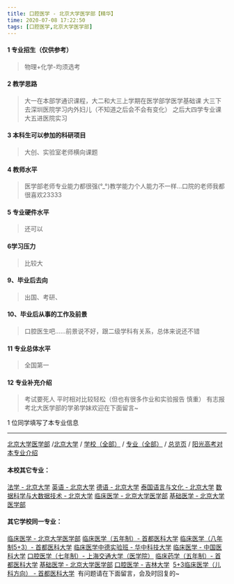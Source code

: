 ```yaml
---
title: 口腔医学 - 北京大学医学部【精华】
time: 2020-07-08 17:22:50
tags: [口腔医学,北京大学医学部]
---
```

#### 1 专业招生（仅供参考）  
> 物理+化学-均须选考



#### 2 教学思路  
> 大一在本部学通识课程，大二和大三上学期在医学部学医学基础课 大三下去深圳医院学习内外妇儿（不知道之后会不会有变化） 之后大四学专业课 大五进医院实习



#### 3 本科生可以参加的科研项目  
>  大创、实验室老师横向课题



#### 4 教师水平
> 医学部老师专业能力都很强(°_°)教学能力个人能力不一样…口院的老师我都很喜欢23333



#### 5 专业硬件水平
> 还可以



#### 6学习压力
> 比较大


#### 9、毕业后去向  
> 出国、考研、



#### 10、毕业后从事的工作及前景  
> 口腔医生吧……前景说不好，跟二级学科有关系，总体来说还不错



#### 11 专业总体水平 
> 全国第一



####  12 专业补充介绍  
> 考试要死人 平时相对比较轻松（但也有很多作业和实验报告 慎重） 有志报考北大医学部的学弟学妹欢迎在下面留言~


1 位同学填写了本专业信息
***
[北京大学医学部](https://univgo.github.io/2020/07/08/北京大学医学部) /[北京大学](https://univgo.github.io/2020/07/08/北京大学) / [学校（全部）](https://univgo.github.io/2020/07/09/学校汇总页) / [专业（全部）](https://univgo.github.io/2020/07/09/专业汇总页) / [总览页](https://univgo.github.io/2020/07/09/总览) / [阳光高考对本专业介绍](http://gaokao.chsi.com.cn/sch/zyk/view.do?schId=73394058&specId=73385128)
#### 本校其它专业：
[法学 - 北京大学](https://univgo.github.io/2020/07/08/法学%20-%20北京大学)
[英语 - 北京大学](https://univgo.github.io/2020/07/08/英语%20-%20北京大学)
[德语 - 北京大学](https://univgo.github.io/2020/07/08/德语%20-%20北京大学)
[泰国语言与文化 - 北京大学](https://univgo.github.io/2020/07/08/5f7866d1dab8)
[数据科学与大数据技术 - 北京大学](https://univgo.github.io/2020/07/08/数据科学与大数据技术%20-%20北京大学)
[临床医学 - 北京大学医学部](https://univgo.github.io/2020/07/08/临床医学%20-%20北京大学医学部)
[基础医学 - 北京大学医学部](https://univgo.github.io/2020/07/08/基础医学%20-%20北京大学医学部)
#### 其它学校同一专业：
[临床医学 - 北京大学医学部](https://univgo.github.io/2020/07/08/临床医学%20-%20北京大学医学部)
[临床医学（五年制）- 首都医科大学](https://univgo.github.io/2020/07/08/临床医学（五年制）%20-%20首都医科大学)
[临床医学（八年制5+3）- 首都医科大学](https://univgo.github.io/2020/07/08/临床医学（八年制5+3）%20-%20首都医科大学)
[临床医学中德实验班 - 华中科技大学](https://univgo.github.io/2020/07/08/临床医学中德实验班（六年制）-%20华中科技大学)
[临床医学 - 中国医科大学](https://univgo.github.io/2020/07/08/临床医学%20-%20中国医科大学)
[口腔医学（七年制）- 上海交通大学（医学院）](https://univgo.github.io/2020/07/08/口腔医学七年制%20-%20上海交通大学（医学院）)
[临床药学（五年制）- 首都医科大学](https://univgo.github.io/2020/07/08/临床药学（五年制）-%20首都医科大学)
[基础医学 - 北京大学医学部](https://univgo.github.io/2020/07/08/基础医学%20-%20北京大学医学部)
[口腔医学 - 吉林大学](https://univgo.github.io/2020/07/08/口腔医学%20-%20吉林大学) 
[5+3临床医学（儿科方向） - 首都医科大学](https://univgo.github.io/2020/07/08/5+3临床医学（儿科方向）%20-%20首都医科大学) 
有问题请在下面留言，会及时回复的~